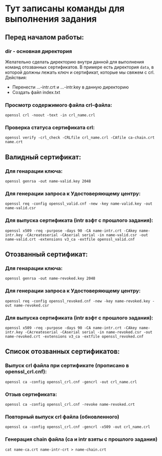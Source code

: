 # Тут записаны команды для выполнения задания

## Перед началом работы:

### dir - основная директория

Желательно сделать директорию внутри данной для выполнения команд отозванных сертификатов.
В примере есть директория ```data```, в которой должны лежать ключ и сертификат, которые мы свяжем с crl.
Действия:
- Перенести ...-intr.crt и ...-intr.key в данную директорию
- Создать файл index.txt


### Просмотр содержимого файла crl-файла:
```
openssl crl -noout -text -in crl_name.crl
```

### Проверка статуса сертификата crl:
```
openssl verify -crl_check -CRLfile crl_name.crl -CAfile ca-chain.crt name.crt
```



## Валидный сертификат:

### Для генарации ключа:
```
openssl genrsa -out name-valid.key 2048
```

### Для генерации запроса к Удостоверяющему центру:
```
openssl req -config openssl_valid.cnf -new -key name-valid.key -out name-valid.csr
```

### Для выпуска сертификата (intr взфт с прошлого задания):
```
openssl x509 -req -purpose -days 90 -CA name-intr.crt -CAkey name-intr.key -CAcreateserial -CAserial serial -in name-valid.csr -out name-valid.crt -extensions v3_ca -extfile openssl_valid.cnf
``` 


## Отозванный сертификат:

### Для генарации ключа:
```
openssl genrsa -out name-revoked.key 2048
```

### Для генерации запроса к Удостоверяющему центру:
```
openssl req -config openssl_revoked.cnf -new -key name-revoked.key -out name-revoked.csr
```

### Для выпуска сертификата (intr взфт с прошлого задания):
```
openssl x509 -req -purpose -days 90 -CA name-intr.crt -CAkey name-intr.key -CAcreateserial -CAserial serial -in name-revoked.csr -out name-revoked.crt -extensions v3_ca -extfile openssl_revoked.cnf
``` 



## Список отозванных сертификатов:

### Выпуск crl файла при сертификате (прописано в openssl_crl.cnf):
```
openssl ca -config openssl_crl.cnf -gencrl -out crl_name.crl
```

### Отзыв сертификата:
```
openssl ca -config openssl_crl.cnf -revoke name-revoked.crt 
```

### Повторный выпуск crl файла (обновленного)
```
openssl ca -config openssl_crl.cnf -gencrl -x509 -out crl_name.crl
```

### Генерация chain файла (ca и intr взяты с прошлого задания)
```
cat name-ca.crt name-intr-crt > name-chain.crt
```

